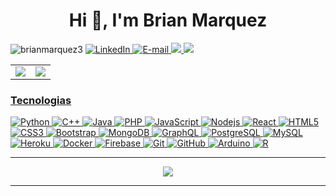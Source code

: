<h1 align="center">Hi 👋, I'm Brian Marquez</h1> 

<p align="left"> 
<img src="https://komarev.com/ghpvc/?username=brianmarquez3&label=Profile%20views&color=0e75b6&style=flat" alt="brianmarquez3"/>
  
<a href="https://www.linkedin.com/in/brian-enrique-marquez-inca-roca-57a28a1b1/">
<img  alt="LinkedIn" src="https://img.shields.io/badge/-Brian%20Marquez-blue"/>
  
<a href="mailto:brian3marquez@gmail.com">
<img a alt="E-mail" src="https://img.shields.io/badge/-Contact%20%20%20me-red"/>
  
<img src="https://img.shields.io/github/followers/BrianMarquez3?label=Follow&style=social"/>
<img src="https://img.shields.io/website-up-down-green-red/http/lbesson.bitbucket.org.svg" src="https://www.youtube.com/watch?v=FKFA2vY5kzg&list=PLnYLFE_wg_98ALeambJT27XmqManlL_2t&index=4">

</p> 

<table>
  <tr>
    <td align="center" style="padding=0;width=50%;">
      <img align="center" style="padding=0;" src="https://github-readme-stats-eight-theta.vercel.app/api?username=brianmarquez3&show_icons=true&include_all_commits=true&count_private=true&bg_color=1c1c1c&hide_border=true&text_color=ffffff&title_color=c3002f&icon_color=c3002f&hide_title=true" />
    </td>
    <td align="center" style="padding=0;width=50%;">
      <img align="center" style="padding=0;" src="https://github-readme-stats.quantumlytangled.vercel.app/api/top-langs/?username=brianmarquez3&layout=compact&bg_color=1c1c1c&hide_border=true&text_color=ffffff&title_color=c3002f&icon_color=c3002f&hide_title=true&count_private=true&extra=rysemultiplayer/template,bot,bot-kernel,bot-pieces,bot-plugins,logger,vscode-autocomplete" />
    </td>
  </tr>
</table>

### Tecnologias

![Python](https://img.shields.io/badge/-Python-black?style=flat-square&logo=Python)
![C++](https://img.shields.io/badge/-C++-black?style=flat-square&logo=c)
![Java](https://img.shields.io/badge/-java-black?style=flat-square&logo=java)
![PHP](https://img.shields.io/badge/-PHP-black?style=flat-square&logo=php)
![JavaScript](https://img.shields.io/badge/-JavaScript-black?style=flat-square&logo=javascript)
![Nodejs](https://img.shields.io/badge/-Nodejs-black?style=flat-square&logo=Node.js)
![React](https://img.shields.io/badge/-React-black?style=flat-square&logo=react)
![HTML5](https://img.shields.io/badge/-HTML5-black?style=flat-square&logo=html5&logoColor=white)
![CSS3](https://img.shields.io/badge/-CSS3-black?style=flat-square&logo=css3)
![Bootstrap](https://img.shields.io/badge/-Bootstrap-black?style=flat-square&logo=bootstrap)
![MongoDB](https://img.shields.io/badge/-MongoDB-black?style=flat-square&logo=mongodb)
![GraphQL](https://img.shields.io/badge/-GraphQL-black?style=flat-square&logo=graphql)
![PostgreSQL](https://img.shields.io/badge/-PostgreSQL-black?style=flat-square&logo=postgresql)
![MySQL](https://img.shields.io/badge/-MySQL-black?style=flat-square&logo=mysql)
![Heroku](https://img.shields.io/badge/-Heroku-black?style=flat-square&logo=heroku)
![Docker](https://img.shields.io/badge/-Docker-black?style=flat-square&logo=docker)
![Firebase](https://img.shields.io/badge/Firebase-black?style=flat-square&logo=firebase)
![Git](https://img.shields.io/badge/-Git-black?style=flat-square&logo=git)
![GitHub](https://img.shields.io/badge/-GitHub-black?style=flat-square&logo=github)
![Arduino](https://img.shields.io/badge/-Arduino-black?style=flat-square&logo=arduino)
![R](https://img.shields.io/badge/-R-black?style=flat-square&logo=r)


<hr/>
<div align="center">
<img src="https://github-profile-trophy.vercel.app/?username=BrianMarquez3&theme=flat&no-frame=true&margin-w=30&no-bg=true" />


<hr/>

